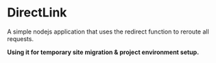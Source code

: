 # DirectLink

A simple nodejs application that uses the redirect function to reroute all requests.

**Using it for temporary site migration & project environment setup.**
